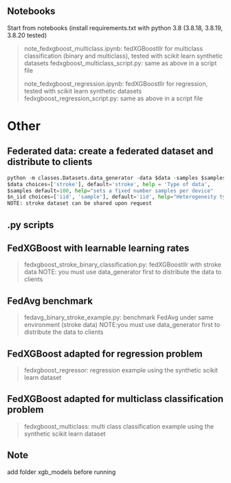 ## Notebooks
Start from notebooks (install requirements.txt with python 3.8 (3.8.18, 3.8.19, 3.8.20 tested)
> note_fedxgboost_multiclass.ipynb: fedXGBoostllr for multiclass classification (binary and multiclass), tested with scikit learn synthetic datasets
> fedxgboost_multiclass_script.py: same as above in a script file
>  
> note_fedxgboost_regression.ipynb: fedXGBoostllr for regression, tested with scikit learn synthetic datasets
> fedxgboost_regression_script.py: same as above in a script file

# Other
## Federated data: create a federated dataset and distribute to clients 
```python
python -m classes.Datasets.data_generator -data $data -samples $samples -data $data -niid $n_iid -alpha 0.1
$data choices=['stroke'], default='stroke', help = 'Type of data',
$samples default=100, help="sets a fixed number samples per device"
$n_iid choices=['iid', 'sample'], default='iid', help="Heterogeneity type"
NOTE: stroke dataset can be shared upon request
```

## .py scripts
## FedXGBoost with learnable learning rates 
> fedxgboost_stroke_binary_classification.py: fedXGBoostllr with stroke data NOTE: you must use data_generator first to distribute the data to clients

## FedAvg benchmark
> fedavg_binary_stroke_example.py: benchmark FedAvg under same environment (stroke data) NOTE:you must use data_generator first to distribute the data to clients

## FedXGBoost adapted for regression problem
> fedxgboost_regressor: regression example using the synthetic scikit learn dataset

## FedXGBoost adapted for multiclass classification problem
> fedxgboost_multiclass: multi class classification example using the synthetic scikit learn dataset

## Note
add folder xgb_models before running
